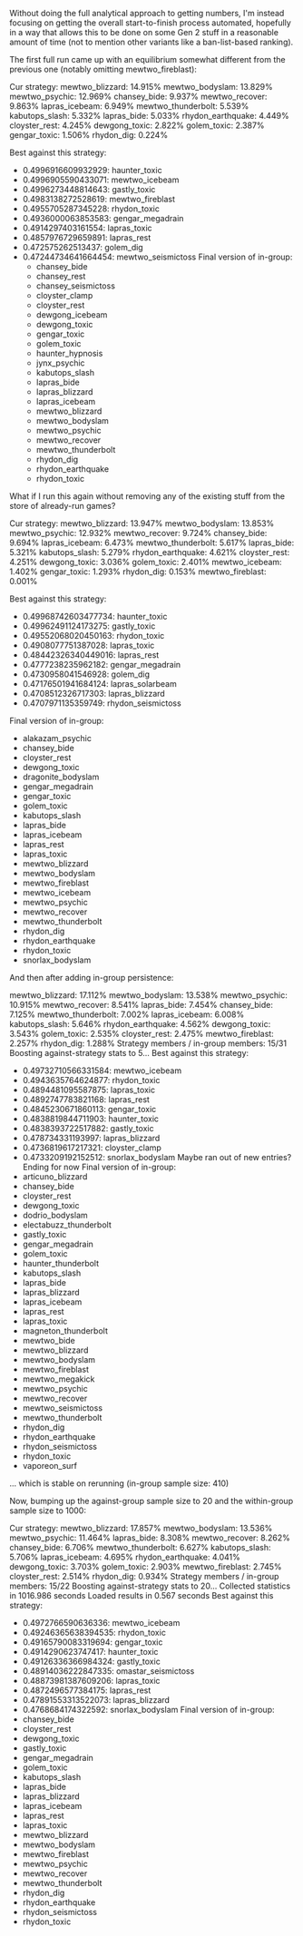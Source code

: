 Without doing the full analytical approach to getting numbers, I'm instead focusing on getting the
overall start-to-finish process automated, hopefully in a way that allows this to be done on some Gen 2 stuff in a
reasonable amount of time (not to mention other variants like a ban-list-based ranking).

The first full run came up with an equilibrium somewhat different from the previous one
(notably omitting mewtwo_fireblast):

Cur strategy:
mewtwo_blizzard: 14.915%
mewtwo_bodyslam: 13.829%
mewtwo_psychic: 12.969%
chansey_bide: 9.937%
mewtwo_recover: 9.863%
lapras_icebeam: 6.949%
mewtwo_thunderbolt: 5.539%
kabutops_slash: 5.332%
lapras_bide: 5.033%
rhydon_earthquake: 4.449%
cloyster_rest: 4.245%
dewgong_toxic: 2.822%
golem_toxic: 2.387%
gengar_toxic: 1.506%
rhydon_dig: 0.224%

Best against this strategy:
- 0.4996916609932929: haunter_toxic
- 0.4996905590433071: mewtwo_icebeam
- 0.4996273448814643: gastly_toxic
- 0.4983138272528619: mewtwo_fireblast
- 0.4955705287345228: rhydon_toxic
- 0.4936000063853583: gengar_megadrain
- 0.4914297403161554: lapras_toxic
- 0.4857976729659891: lapras_rest
- 0.472575262513437: golem_dig
- 0.47244734641664454: mewtwo_seismictoss
  Final version of in-group:
    - chansey_bide
    - chansey_rest
    - chansey_seismictoss
    - cloyster_clamp
    - cloyster_rest
    - dewgong_icebeam
    - dewgong_toxic
    - gengar_toxic
    - golem_toxic
    - haunter_hypnosis
    - jynx_psychic
    - kabutops_slash
    - lapras_bide
    - lapras_blizzard
    - lapras_icebeam
    - mewtwo_blizzard
    - mewtwo_bodyslam
    - mewtwo_psychic
    - mewtwo_recover
    - mewtwo_thunderbolt
    - rhydon_dig
    - rhydon_earthquake
    - rhydon_toxic

What if I run this again without removing any of the existing stuff from the store of already-run games?

Cur strategy:
mewtwo_blizzard: 13.947%
mewtwo_bodyslam: 13.853%
mewtwo_psychic: 12.932%
mewtwo_recover: 9.724%
chansey_bide: 9.694%
lapras_icebeam: 6.473%
mewtwo_thunderbolt: 5.617%
lapras_bide: 5.321%
kabutops_slash: 5.279%
rhydon_earthquake: 4.621%
cloyster_rest: 4.251%
dewgong_toxic: 3.036%
golem_toxic: 2.401%
mewtwo_icebeam: 1.402%
gengar_toxic: 1.293%
rhydon_dig: 0.153%
mewtwo_fireblast: 0.001%

Best against this strategy:
- 0.49968742603477734: haunter_toxic
- 0.49962491124173275: gastly_toxic
- 0.49552068020450163: rhydon_toxic
- 0.4908077751387028: lapras_toxic
- 0.48442326340449016: lapras_rest
- 0.4777238235962182: gengar_megadrain
- 0.4730958041546928: golem_dig
- 0.47176501941684124: lapras_solarbeam
- 0.4708512326717303: lapras_blizzard
- 0.4707971135359749: rhydon_seismictoss

Final version of in-group:
- alakazam_psychic
- chansey_bide
- cloyster_rest
- dewgong_toxic
- dragonite_bodyslam
- gengar_megadrain
- gengar_toxic
- golem_toxic
- kabutops_slash
- lapras_bide
- lapras_icebeam
- lapras_rest
- lapras_toxic
- mewtwo_blizzard
- mewtwo_bodyslam
- mewtwo_fireblast
- mewtwo_icebeam
- mewtwo_psychic
- mewtwo_recover
- mewtwo_thunderbolt
- rhydon_dig
- rhydon_earthquake
- rhydon_toxic
- snorlax_bodyslam

And then after adding in-group persistence:

mewtwo_blizzard: 17.112%
mewtwo_bodyslam: 13.538%
mewtwo_psychic: 10.915%
mewtwo_recover: 8.541%
lapras_bide: 7.454%
chansey_bide: 7.125%
mewtwo_thunderbolt: 7.002%
lapras_icebeam: 6.008%
kabutops_slash: 5.646%
rhydon_earthquake: 4.562%
dewgong_toxic: 3.543%
golem_toxic: 2.535%
cloyster_rest: 2.475%
mewtwo_fireblast: 2.257%
rhydon_dig: 1.288%
Strategy members / in-group members: 15/31
Boosting against-strategy stats to 5...
Best against this strategy:
- 0.49732710566331584: mewtwo_icebeam
- 0.4943635764624877: rhydon_toxic
- 0.4894481095587875: lapras_toxic
- 0.4892747783821168: lapras_rest
- 0.4845230671860113: gengar_toxic
- 0.4838819844711903: haunter_toxic
- 0.4838393722517882: gastly_toxic
- 0.478734331193997: lapras_blizzard
- 0.4736819617217321: cloyster_clamp
- 0.4733209192152512: snorlax_bodyslam
Maybe ran out of new entries? Ending for now
Final version of in-group:
- articuno_blizzard
- chansey_bide
- cloyster_rest
- dewgong_toxic
- dodrio_bodyslam
- electabuzz_thunderbolt
- gastly_toxic
- gengar_megadrain
- golem_toxic
- haunter_thunderbolt
- kabutops_slash
- lapras_bide
- lapras_blizzard
- lapras_icebeam
- lapras_rest
- lapras_toxic
- magneton_thunderbolt
- mewtwo_bide
- mewtwo_blizzard
- mewtwo_bodyslam
- mewtwo_fireblast
- mewtwo_megakick
- mewtwo_psychic
- mewtwo_recover
- mewtwo_seismictoss
- mewtwo_thunderbolt
- rhydon_dig
- rhydon_earthquake
- rhydon_seismictoss
- rhydon_toxic
- vaporeon_surf

... which is stable on rerunning (in-group sample size: 410)

Now, bumping up the against-group sample size to 20 and the within-group sample size to 1000:

Cur strategy:
mewtwo_blizzard: 17.857%
mewtwo_bodyslam: 13.536%
mewtwo_psychic: 11.464%
lapras_bide: 8.308%
mewtwo_recover: 8.262%
chansey_bide: 6.706%
mewtwo_thunderbolt: 6.627%
kabutops_slash: 5.706%
lapras_icebeam: 4.695%
rhydon_earthquake: 4.041%
dewgong_toxic: 3.703%
golem_toxic: 2.903%
mewtwo_fireblast: 2.745%
cloyster_rest: 2.514%
rhydon_dig: 0.934%
Strategy members / in-group members: 15/22
Boosting against-strategy stats to 20...
Collected statistics in 1016.986 seconds
Loaded results in 0.567 seconds
Best against this strategy:
- 0.4972766590636336: mewtwo_icebeam
- 0.49246365638394535: rhydon_toxic
- 0.49165790083319694: gengar_toxic
- 0.4914290623747417: haunter_toxic
- 0.49126336366984324: gastly_toxic
- 0.48914036222847335: omastar_seismictoss
- 0.48873981387609206: lapras_toxic
- 0.4872496577384175: lapras_rest
- 0.47891553313522073: lapras_blizzard
- 0.4768684174322592: snorlax_bodyslam
Final version of in-group:
- chansey_bide
- cloyster_rest
- dewgong_toxic
- gastly_toxic
- gengar_megadrain
- golem_toxic
- kabutops_slash
- lapras_bide
- lapras_blizzard
- lapras_icebeam
- lapras_rest
- lapras_toxic
- mewtwo_blizzard
- mewtwo_bodyslam
- mewtwo_fireblast
- mewtwo_psychic
- mewtwo_recover
- mewtwo_thunderbolt
- rhydon_dig
- rhydon_earthquake
- rhydon_seismictoss
- rhydon_toxic
